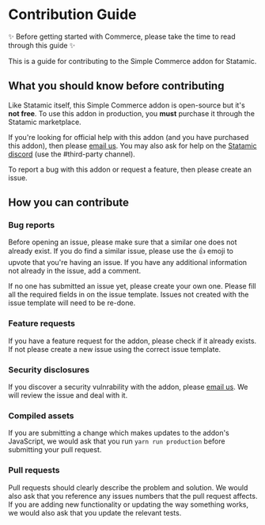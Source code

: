 # Contribution Guide

✨ Before getting started with Commerce, please take the time to read through this guide ✨

This is a guide for contributing to the Simple Commerce addon for Statamic.

## What you should know before contributing

Like Statamic itself, this Simple Commerce addon is open-source but it's **not free**. To use this addon in production, you **must** purchase it through the Statamic marketplace.

If you're looking for official help with this addon (and you have purchased this addon), then please [email us](mailto:hello@doublethree.digital). You may also ask for help on the [Statamic discord](https://statamic.com/disocrd) (use the #third-party channel).

To report a bug with this addon or request a feature, then please create an issue.

## How you can contribute

### Bug reports

Before opening an issue, please make sure that a similar one does not already exist. If you do find a similar issue, please use the 👍 emoji to upvote that you're having an issue. If you have any additional information not already in the issue, add a comment.

If no one has submitted an issue yet, please create your own one. Please fill all the required fields in on the issue template. Issues not created with the issue template will need to be re-done.

### Feature requests

If you have a feature request for the addon, please check if it already exists. If not please create a new issue using the correct issue template.

### Security disclosures

If you discover a security vulnrability with the addon, please [email us](mailto:duncan@doublethree.digital). We will review the issue and deal with it.

### Compiled assets

If you are submitting a change which makes updates to the addon's JavaScript, we would ask that you run `yarn run production` before submitting your pull request.

### Pull requests

Pull requests should clearly describe the problem and solution. We would also ask that you reference any issues numbers that the pull request affects. If you are adding new functionality or updating the way something works, we would also ask that you update the relevant tests.
